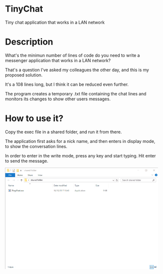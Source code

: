 # TinyChat
Tiny chat application that works in a LAN network

# Description
What's the minimun number of lines of code do you need to write a messenger application that works in a LAN network?

That's a question I've asked my colleagues the other day, and this is my proposed solution. 

It's a 108 lines long, but I think it can be reduced even further. 

The program creates a temporary .txt file containing the chat lines and monitors its changes to show other users messages.

# How to use it?

Copy the exec file in a shared folder, and run it from there.

The application first asks for a nick name, and then enters in display mode, to show the conversation lines. 

In order to enter in the write mode, press any key and start typing. Hit enter to send the message. 

![Demo image](img/demo.gif "Demo image")